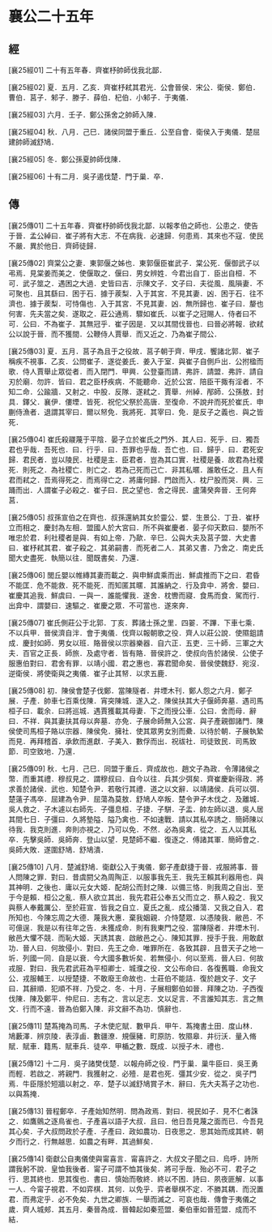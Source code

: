 # 襄公二十五年

## 經 <a name="09Xiang25Jing"></a>

<a name="09Xiang25Jing01">[襄25經01]</a> 二十有五年春．齊崔杼帥師伐我北鄙．

<a name="09Xiang25Jing02">[襄25經02]</a> 夏．五月．乙亥．齊崔杼弒其君光．公會晉侯．宋公．衛侯．鄭伯．曹伯．莒子．邾子．滕子．薛伯．杞伯．小邾子．于夷儀．

<a name="09Xiang25Jing03">[襄25經03]</a> 六月．壬子．鄭公孫舍之帥師入陳．

<a name="09Xiang25Jing04">[襄25經04]</a> 秋．八月．己巳．諸侯同盟于重丘．公至自會．衛侯入于夷儀．楚屈建帥師滅舒鳩．

<a name="09Xiang25Jing05">[襄25經05]</a> 冬．鄭公孫夏帥師伐陳．

<a name="09Xiang25Jing06">[襄25經06]</a> 十有二月．吳子遏伐楚．門于巢．卒．

## 傳 <a name="09Xiang25Zhuan"></a>

<a name="09Xiang25Zhuan01">[襄25傳01]</a> 二十五年春．齊崔杼帥師伐我北鄙．以報孝伯之師也．公患之．使告于晉．孟公綽曰．崔子將有大志．不在病我．必速歸．何患焉．其來也不寇．使民不嚴．異於他日．齊師徒歸．

<a name="09Xiang25Zhuan02">[襄25傳02]</a> 齊棠公之妻．東郭偃之姊也．東郭偃臣崔武子．棠公死．偃御武子以弔焉．見棠姜而美之．使偃取之．偃曰．男女辨姓．今君出自丁．臣出自桓．不可．武子筮之．遇困之大過．史皆曰吉．示陳文子．文子曰．夫從風．風隕妻．不可聚也．且其繇曰．困于石．據于蒺梨．入于其宮．不見其妻．凶．困于石．往不濟也．據于蒺梨．可恃傷也．入于其宮．不見其妻．凶．無所歸也．崔子曰．嫠也何害．先夫當之矣．遂取之．莊公通焉．驟如崔氏．以崔子之冠賜人．侍者曰不可．公曰．不為崔子．其無冠乎．崔子因是．又以其間伐晉也．曰晉必將報．欲弒公以說于晉．而不獲間．公鞭侍人賈舉．而又近之．乃為崔子間公．

<a name="09Xiang25Zhuan03">[襄25傳03]</a> 夏．五月．莒子為且于之役故．莒子朝于齊．甲戌．饗諸北郭．崔子稱疾不視事．乙亥．公問崔子．遂從姜氏．姜入于室．與崔子自側戶出．公拊楹而歌．侍人賈舉止眾從者．而入閉門．甲興．公登臺而請．弗許．請盟．弗許．請自刃於廟．勿許．皆曰．君之臣杼疾病．不能聽命．近於公宮．陪臣干掫有淫者．不知二命．公踰牆．又射之．中股．反隊．遂弒之．賈舉．州綽．邴師．公孫敖．封具．鐸父．襄伊．僂堙．皆死．祝佗父祭於高唐．至復命．不說弁而死於崔氏．申蒯侍漁者．退謂其宰曰．爾以帑免．我將死．其宰曰．免．是反子之義也．與之皆死．

<a name="09Xiang25Zhuan04">[襄25傳04]</a> 崔氏殺鬷蔑于平陰．晏子立於崔氏之門外．其人曰．死乎．曰．獨吾君也乎哉．吾死也．曰．行乎．曰．吾罪也乎哉．吾亡也．曰．歸乎．曰．君死安歸．君民者．豈以陵民．社稷是主．臣君者．豈為其口實．社稷是養．故君為社稷死．則死之．為社稷亡．則亡之．若為己死而己亡．非其私暱．誰敢任之．且人有君而弒之．吾焉得死之．而焉得亡之．將庸何歸．門啟而入．枕尸股而哭．興．三踊而出．人謂崔子必殺之．崔子曰．民之望也．舍之得民．盧蒲癸奔晉．王何奔莒．

<a name="09Xiang25Zhuan05">[襄25傳05]</a> 叔孫宣伯之在齊也．叔孫還納其女於靈公．嬖．生景公．丁丑．崔杼立而相之．慶封為左相．盟國人於大宮曰．所不與崔慶者．晏子仰天歎曰．嬰所不唯忠於君．利社稷者是與．有如上帝．乃歃．辛巳．公與大夫及莒子盟．大史書曰．崔杼弒其君．崔子殺之．其弟嗣書．而死者二人．其弟又書．乃舍之．南史氏聞大史盡死．執簡以往．聞既書矣．乃還．

<a name="09Xiang25Zhuan06">[襄25傳06]</a> 閭丘嬰以帷縳其妻而載之．與申鮮虞乘而出．鮮虞推而下之曰．君昏不能匡．危不能救．死不能死．而知匿其暱．其誰納之．行及弇中．將舍．嬰曰．崔慶其追我．鮮虞曰．一與一．誰能懼我．遂舍．枕轡而寢．食馬而食．駕而行．出弇中．謂嬰曰．速驅之．崔慶之眾．不可當也．遂來奔．

<a name="09Xiang25Zhuan07">[襄25傳07]</a> 崔氏側莊公于北郭．丁亥．葬諸士孫之里．四翣．不蹕．下車七乘．不以兵甲．晉侯濟自泮．會于夷儀．伐齊以報朝歌之役．齊人以莊公說．使隰鉏請成．慶封如師．男女以班．賂晉侯以宗器樂器．自六正．五吏．三十師．三軍之大夫．百官之正長．師旅．及處守者．皆有賂．晉侯許之．使叔向告於諸侯．公使子服惠伯對曰．君舍有罪．以靖小國．君之惠也．寡君聞命矣．晉侯使魏舒．宛沒．逆衛侯．將使衛與之夷儀．崔子止其帑．以求五鹿．

<a name="09Xiang25Zhuan08">[襄25傳08]</a> 初．陳侯會楚子伐鄭．當陳隧者．井堙木刊．鄭人怨之六月．鄭子展．子產．帥車七百乘伐陳．宵突陳城．遂入之．陳侯扶其大子偃師奔墓．遇司馬桓子曰．載余．曰將巡城．遇賈獲載其母妻．下之而授公車．公曰．舍而母．辭曰．不祥．與其妻扶其母以奔墓．亦免．子展命師無入公宮．與子產親御諸門．陳侯使司馬桓子賂以宗器．陳侯免．擁社．使其眾男女別而纍．以待於朝．子展執縶而見．再拜稽首．承飲而進獻．子美入．數俘而出．祝祓社．司徒致民．司馬致節．司空致地．乃還．

<a name="09Xiang25Zhuan09">[襄25傳09]</a> 秋．七月．己巳．同盟于重丘．齊成故也．趙文子為政．令薄諸侯之幣．而重其禮．穆叔見之．謂穆叔曰．自今以往．兵其少弭矣．齊崔慶新得政．將求善於諸侯．武也．知楚令尹．若敬行其禮．道之以文辭．以靖諸侯．兵可以弭．楚薳子馮卒．屈建為令尹．屈蕩為莫敖．舒鳩人卒叛．楚令尹子木伐之．及離城．吳人救之．子木遽以右師先．子彊息桓．子捷．子駢．子盂．帥左師以退．吳人居其間七日．子彊曰．久將墊隘．隘乃禽也．不如速戰．請以其私卒誘之．簡師陳以待我．我克則進．奔則亦視之．乃可以免．不然．必為吳禽．從之．五人以其私卒．先擊吳師．吳師奔．登山以望．見楚師不繼．復逐之．傅諸其軍．簡師會之．吳師大敗．遂圍舒鳩．舒鳩潰．

<a name="09Xiang25Zhuan10">[襄25傳10]</a> 八月．楚滅舒鳩．衛獻公入于夷儀．鄭子產獻捷于晉．戎服將事．晉人問陳之罪．對曰．昔虞閼父為周陶正．以服事我先王．我先王賴其利器用也．與其神明．之後也．庸以元女大姬．配胡公而封之陳．以備三恪．則我周之自出．至于今是賴．桓公之亂．蔡人欲立其出．我先君莊公奉五父而立之．蔡人殺之．我又與蔡人奉戴厲公．至於莊宣．皆我之自立．夏氏之亂．成公播蕩．又我之自入．君所知也．今陳忘周之大德．蔑我大惠．棄我姻親．介恃楚眾．以憑陵我．敝邑．不可億逞．我是以有往年之告．未獲成命．則有我東門之役．當陳隧者．井堙木刊．敝邑大懼不競．而恥大姬．天誘其衷．啟敝邑之心．陳知其罪．授手于我．用敢獻功．晉人曰．何故侵小．對曰．先王之命．唯罪所在．各致其辟．且昔天子之地一圻．列國一同．自是以衰．今大國多數圻矣．若無侵小．何以至焉．晉人曰．何故戎服．對曰．我先君武莊為平桓卿士．城濮之役．文公布命曰．各復舊職．命我文公．戎服輔王．以授楚捷．不敢廢王命故也．士莊伯不能詰．復於趙文子．文子曰．其辭順．犯順不祥．乃受之．冬．十月．子展相鄭伯如晉．拜陳之功．子西復伐陳．陳及鄭平．仲尼曰．志有之．言以足志．文以足言．不言誰知其志．言之無文．行而不遠．晉為伯鄭入陳．非文辭不為功．慎辭也．

<a name="09Xiang25Zhuan11">[襄25傳11]</a> 楚蒍掩為司馬．子木使庀賦．數甲兵．甲午．蒍掩書土田．度山林．鳩藪澤．辨京陵．表淳鹵．數疆潦．規偃豬．町原防．牧隰皋．井衍沃．量入脩賦．賦車．籍馬．賦車兵．徒卒．甲楯之數．既成．以授子木．禮也．

<a name="09Xiang25Zhuan12">[襄25傳12]</a> 十二月．吳子諸樊伐楚．以報舟師之役．門于巢．巢牛臣曰．吳王勇而輕．若啟之．將親門．我獲射之．必殪．是君也死．彊其少安．從之．吳子門焉．牛臣隱於短牆以射之．卒．楚子以滅舒鳩賞子木．辭曰．先大夫蒍子之功也．以與蒍掩．

<a name="09Xiang25Zhuan13">[襄25傳13]</a> 晉程鄭卒．子產始知然明．問為政焉．對曰．視民如子．見不仁者誅之．如鷹鸇之逐鳥雀也．子產喜以語子大叔．且曰．他日吾見蔑之面而已．今吾見其心矣．子大叔問政於子產．子產曰．政如農功．日夜思之．思其始而成其終．朝夕而行之．行無越思．如農之有畔．其過鮮矣．

<a name="09Xiang25Zhuan14">[襄25傳14]</a> 衛獻公自夷儀使與甯喜言．甯喜許之．大叔文子聞之曰．烏呼．詩所謂我躬不說．皇恤我後者．甯子可謂不恤其後矣．將可乎哉．殆必不可．君子之行．思其終也．思其復也．書曰．慎始而敬終．終以不困．詩曰．夙夜匪解．以事一人．今甯子視君．不如弈棋．其何．以免乎．弈者舉棋不定．不勝其耦．而況置君．而弗定乎．必不免矣．九世之卿族．一舉而滅之．可哀也哉．傳會于夷儀之歲．齊人城郟．其五月．秦晉為成．晉韓起如秦蒞盟．秦伯車如晉蒞盟．成而不結．

